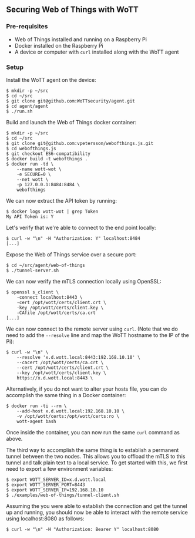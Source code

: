 ## Securing Web of Things with WoTT

### Pre-requisites

 * Web of Things installed and running on a Raspberry Pi
 * Docker installed on the Raspberry Pi
 * A device or computer with `curl` installed along with the WoTT agent

### Setup

Install the WoTT agent on the device:

```
$ mkdir -p ~/src
$ cd ~/src
$ git clone git@github.com:WoTTsecurity/agent.git
$ cd agent/agent
$ ./run.sh
```

Build and launch the Web of Things docker container:
```
$ mkdir -p ~/src
$ cd ~/src
$ git clone git@github.com:vpetersson/webofthings.js.git
$ cd webofthings.js
$ git checkout ES6-compatibility
$ docker build -t webofthings .
$ docker run -td \
    --name wott-wot \
    -e SECURE=0 \
    --net wott \
    -p 127.0.0.1:8484:8484 \
    webofthings
```

We can now extract the API token by running:

```
$ docker logs wott-wot | grep Token
My API Token is: Y
```

Let's verify that we're able to connect to the end point locally:

```
$ curl -w "\n" -H "Authorization: Y" localhost:8484
[...]
```


Expose the Web of Things service over a secure port:

```
$ cd ~/src/agent/web-of-things
$ ./tunnel-server.sh
```

We can now verify the mTLS connection locally using OpenSSL:

```
$ openssl s_client \
    -connect localhost:8443 \
    -cert /opt/wott/certs/client.crt \
    -key /opt/wott/certs/client.key \
    -CAfile /opt/wott/certs/ca.crt
[...]
```

We can now connect to the remote server using `curl`. (Note that we do need to add the `--resolve` line and map the WoTT hostname to the IP of the Pi):

```
$ curl -w "\n" \
    --resolve 'x.d.wott.local:8443:192.168.10.10' \
    --cacert /opt/wott/certs/ca.crt \
    --cert /opt/wott/certs/client.crt \
    --key /opt/wott/certs/client.key \
    https://x.d.wott.local:8443 \
```

Alternatively, if you do not want to alter your hosts file, you can do accomplish the same thing in a Docker container:
```
$ docker run -ti --rm \
    --add-host x.d.wott.local:192.168.10.10 \
    -v /opt/wott/certs:/opt/wott/certs:ro \
    wott-agent bash
```

Once inside the container, you can now run the same `curl` command as above.

The third way to accomplish the same thing is to establish a permanent tunnel between the two nodes. This allows you to offload the mTLS to this tunnel and talk plain text to a local service. To get started with this, we first need to export a few environment variables:

```
$ export WOTT_SERVER_ID=x.d.wott.local
$ export WOTT_SERVER_PORT=8443
$ export WOTT_SERVER_IP=192.168.10.10
$ ./examples/web-of-things/tunnel-client.sh
```

Assuming the you were able to establish the connection and get the tunnel up and running, you should now be able to interact with the remote service using localhost:8080 as follows:

```
$ curl -w "\n" -H "Authorization: Bearer Y" localhost:8080
```
